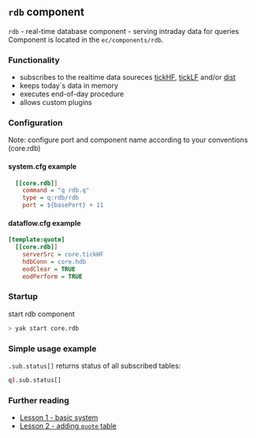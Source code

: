 ## **`rdb` component**
`rdb` - real-time database component - serving intraday data for queries
Component is located in the `ec/components/rdb`.

### Functionality
- subscribes to the realtime data soureces [tickHF](../tickHF), [tickLF](../tickLF) and/or [dist](../dist) 
- keeps today`s data in memory
- executes end-of-day procedure
- allows custom plugins

### Configuration
Note: configure port and component name according to your conventions (core.rdb)

#### system.cfg example
```cfg
  [[core.rdb]]
    command = "q rdb.q"
    type = q:rdb/rdb
    port = ${basePort} + 11
```

#### dataflow.cfg example
```cfg
[template:quote]
  [[core.rdb]]
    serverSrc = core.tickHF
    hdbConn = core.hdb
    eodClear = TRUE
    eodPerform = TRUE
```

### Startup
start rdb component
```bash
> yak start core.rdb
```

### Simple usage example

`.sub.status[]` returns status of all subscribed tables:

```q
q).sub.status[]
```

### Further reading

- [Lesson 1 - basic system](../../tutorial/Lesson01)
- [Lesson 2 - adding `quote` table](../../tutorial/Lesson02)
